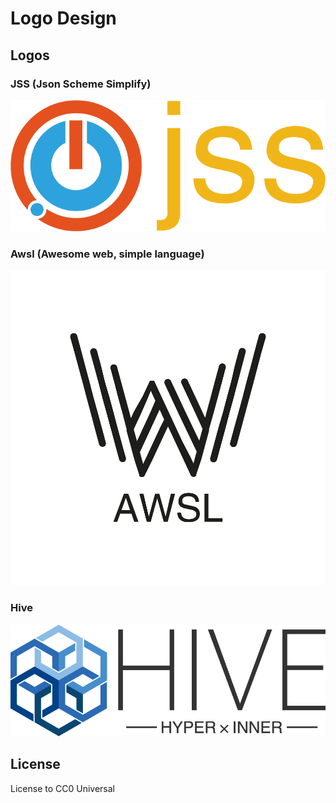 # Logo Design

## Logos

### JSS (Json Scheme Simplify)

<p align="center"><img src="./logos/jss/1x/title.png"/></p>

### Awsl (Awesome web, simple language)

<p align="center"><img src="./logos/awsl/1x/title.png"/></p>

### Hive

<p align="center"><img src="./logos/hive/1x/title.png"/></p>

## License

License to CC0 Universal